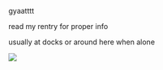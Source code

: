 gyaatttt 

read my rentry for proper info

usually at docks or around here when alone

![](https://64.media.tumblr.com/7e36b7e17980f1d2e206861f33619538/cb0ab88e4b82c093-9e/s640x960/ba8819d826796816a84469dec4fea46ab1249a7b.pnj)
